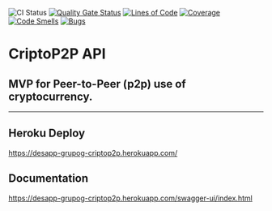 ![CI Status](https://github.com/angelodpadron/criptop2p-api/actions/workflows/gradle.yml/badge.svg)
[![Quality Gate Status](https://sonarcloud.io/api/project_badges/measure?project=angelodpadron_criptop2p-api&metric=alert_status)](https://sonarcloud.io/summary/new_code?id=angelodpadron_criptop2p-api)
[![Lines of Code](https://sonarcloud.io/api/project_badges/measure?project=angelodpadron_criptop2p-api&metric=ncloc)](https://sonarcloud.io/summary/new_code?id=angelodpadron_criptop2p-api)
[![Coverage](https://sonarcloud.io/api/project_badges/measure?project=angelodpadron_criptop2p-api&metric=coverage)](https://sonarcloud.io/summary/new_code?id=angelodpadron_criptop2p-api)
[![Code Smells](https://sonarcloud.io/api/project_badges/measure?project=angelodpadron_criptop2p-api&metric=code_smells)](https://sonarcloud.io/summary/new_code?id=angelodpadron_criptop2p-api)
[![Bugs](https://sonarcloud.io/api/project_badges/measure?project=angelodpadron_criptop2p-api&metric=bugs)](https://sonarcloud.io/summary/new_code?id=angelodpadron_criptop2p-api)

# CriptoP2P API
## MVP for Peer-to-Peer (p2p) use of cryptocurrency.

---

## Heroku Deploy
https://desapp-grupog-criptop2p.herokuapp.com/
## Documentation
https://desapp-grupog-criptop2p.herokuapp.com/swagger-ui/index.html
